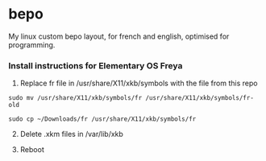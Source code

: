 # bepo
My linux custom bepo layout, for french and english, optimised for programming.

### Install instructions for Elementary OS Freya

1. Replace fr file in /usr/share/X11/xkb/symbols with the file from this repo

`sudo mv /usr/share/X11/xkb/symbols/fr /usr/share/X11/xkb/symbols/fr-old`

`sudo cp ~/Downloads/fr /usr/share/X11/xkb/symbols/fr`

2. Delete .xkm files in /var/lib/xkb

3. Reboot 

